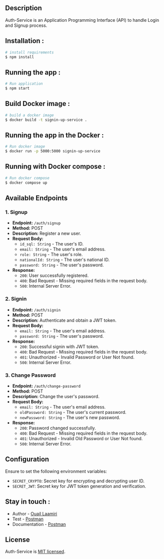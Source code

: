 
## Description

Auth-Service is an Application Programming Interface (API) to handle Login and Signup process.
## Installation :
```bash
# install requirements
$ npm install
```
## Running the app : 
```bash
# Run application
$ npm start
```
## Build Docker image : 
```bash
# build a docker image
$ docker build -t signin-up-service .
```
## Running the app in the Docker : 
```bash
# Run docker image
$ docker run -p 5000:5000 signin-up-service
```
## Running with Docker compose :
```bash
# Run docker compose
$ docker compose up
```

## Available Endpoints

### 1. Signup

- **Endpoint:** `/auth/signup`
- **Method:** POST
- **Description:** Register a new user.
- **Request Body:**
  - `id_sql: String` - The user's ID.
  - `email: String` - The user's email address.
  - `role: String` - The user's role.
  - `nationalId: String` - The user's national ID.
  - `password: String` - The user's password.
- **Response:**
  - `200`: User successfully registered.
  - `400`: Bad Request - Missing required fields in the request body.
  - `500`: Internal Server Error.

### 2. Signin

- **Endpoint:** `/auth/signin`
- **Method:** POST
- **Description:** Authenticate and obtain a JWT token.
- **Request Body:**
  - `email: String` - The user's email address.
  - `password: String` - The user's password.
- **Response:**
  - `200`: Successful signin with JWT token.
  - `400`: Bad Request - Missing required fields in the request body.
  - `401`: Unauthorized - Invalid Password or User Not found.
  - `500`: Internal Server Error.

### 3. Change Password

- **Endpoint:** `/auth/change-password`
- **Method:** POST
- **Description:** Change the user's password.
- **Request Body:**
  - `email: String` - The user's email address.
  - `oldPassword: String` - The user's current password.
  - `newPassword: String` - The user's new password.
- **Response:**
  - `200`: Password changed successfully.
  - `400`: Bad Request - Missing required fields in the request body.
  - `401`: Unauthorized - Invalid Old Password or User Not found.
  - `500`: Internal Server Error.

## Configuration

Ensure to set the following environment variables:

- `SECRET_CRYPTO`: Secret key for encrypting and decrypting user ID.
- `SECRET_JWT`: Secret key for JWT token generation and verification.



## Stay in touch :
- Author - [Ouail Laamiri](https://www.linkedin.com/in/ouaillaamiri/)
- Test - [Postman](https://www.postman.com/avionics-meteorologist-32935362/workspace/postman-api-fundamentals-student-expert/collection/29141176-8abc7d24-d6b7-4b89-a56e-4e4a6e5c7a5a?action=share&creator=29141176)
- Documentation - [Postman](https://documenter.getpostman.com/view/29141176/2s9Ykt5et6)

## License

Auth-Service is [MIT licensed](LICENSE).